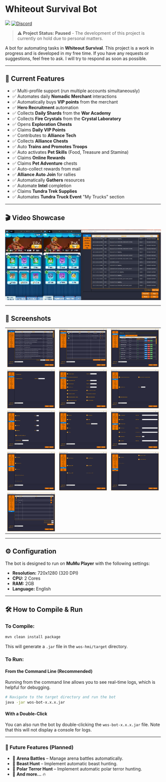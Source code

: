 # Whiteout Survival Bot

[![](https://www.buymeacoffee.com/assets/img/custom_images/orange_img.png)](https://buymeacoffee.com/cearivera1z)
[![Discord](https://img.shields.io/badge/Discord-%235865F2.svg?style=for-the-badge&logo=discord&logoColor=white)](https://discord.gg/Wk6YSr6mUp)

> **⚠️ Project Status: Paused** - The development of this project is currently on hold due to personal matters.

A bot for automating tasks in **Whiteout Survival**. This project is a work in progress and is developed in my free time. If you have any requests or suggestions, feel free to ask. I will try to respond as soon as possible.

---

## 📌 Current Features

- ✅ Multi-profile support (run multiple accounts simultaneously)
- ✅ Automates daily **Nomadic Merchant** interactions
- ✅ Automatically buys **VIP points** from the merchant
- ✅ **Hero Recruitment** automation
- ✅ Collects **Daily Shards** from the **War Academy**
- ✅ Collects **Fire Crystals** from the **Crystal Laboratory**
- ✅ Opens **Exploration Chests**
- ✅ Claims **Daily VIP Points**
- ✅ Contributes to **Alliance Tech**
- ✅ Collects **Alliance Chests**
- ✅ Auto **Trains and Promotes Troops**
- ✅ Auto activates **Pet Skills** (Food, Treasure and Stamina)
- ✅ Claims **Online Rewards**
- ✅ Claims **Pet Adventure** chests
- ✅ Auto-collect rewards from mail
- ✅ **Alliance Auto Join** for rallies
- ✅ Automatically **Gathers** resources
- ✅ Automate **Intel** completion
- ✅ Claims **Tundra Trek Supplies**
- ✅ Automates **Tundra Truck Event** "My Trucks" section

---
## 🎬 Video Showcase

[![SHOWCASE](./images/picture_yt.png)](https://www.youtube.com/watch?v=Nnjv68xiIV0)

---

## 📸 Screenshots

| | | |
|:----------------------------------------------------------:|:----------------------------------------------------------:|:----------------------------------------------------------:|
| ![image1](./images/picture1.png) | ![image2](./images/picture2.png) | ![image3](./images/picture3.png) |
| ![image4](./images/picture4.png) | ![image5](./images/picture5.png) | ![image6](./images/picture6.png) |
| ![image7](./images/picture7.png) | ![image8](./images/picture8.png) | ![image9](./images/picture9.png) |
| ![image10](./images/picture10.png) | ![image11](./images/picture11.png) | ![image12](./images/picture12.png) |
| ![image13](./images/picture13.png) |

---

## ⚙️ Configuration

The bot is designed to run on **MuMu Player** with the following settings:

- **Resolution:** 720x1280 (320 DPI)  
- **CPU:** 2 Cores  
- **RAM:** 2GB 
- **Language:** English

---

## 🛠️ How to Compile & Run

### To Compile:

```sh
mvn clean install package
```
This will generate a `.jar` file in the `wos-hmi/target` directory.

### To Run:

#### From the Command Line (Recommended)
Running from the command line allows you to see real-time logs, which is helpful for debugging.
```sh
# Navigate to the target directory and run the bot
java -jar wos-bot-x.x.x.jar
```

#### With a Double-Click
You can also run the bot by double-clicking the `wos-bot-x.x.x.jar` file. Note that this will not display a console for logs.

---

### 🚀 Future Features (Planned)
- 🔹 **Arena Battles** – Manage arena battles automatically.
- 🔹 **Beast Hunt** – Implement automatic beast hunting.
- 🔹 **Polar Terror Hunt** – Implement automatic polar terror hunting.
- 🔹 **And more...** 🔥



